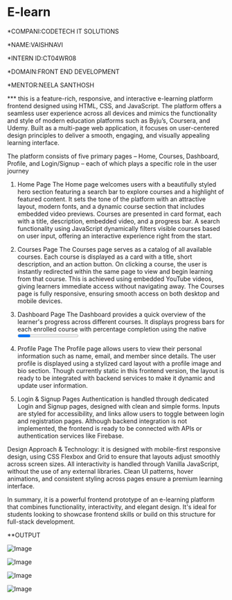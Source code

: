 # E-learn
*COMPANI:CODETECH IT SOLUTIONS

*NAME:VAISHNAVI

*INTERN ID:CT04WR08

*DOMAIN:FRONT END DEVELOPMENT

*MENTOR:NEELA SANTHOSH


*** this is a feature-rich, responsive, and interactive e-learning platform frontend designed using HTML, CSS, and JavaScript. The platform offers a seamless user experience across all devices and mimics the functionality and style of modern education platforms such as Byju’s, Coursera, and Udemy. Built as a multi-page web application, it focuses on user-centered design principles to deliver a smooth, engaging, and visually appealing learning interface.

The platform consists of five primary pages – Home, Courses, Dashboard, Profile, and Login/Signup – each of which plays a specific role in the user journey

1. Home Page
The Home page welcomes users with a beautifully styled hero section featuring a search bar to explore courses and a highlight of featured content. It sets the tone of the platform with an attractive layout, modern fonts, and a dynamic course section that includes embedded video previews. Courses are presented in card format, each with a title, description, embedded video, and a progress bar. A search functionality using JavaScript dynamically filters visible courses based on user input, offering an interactive experience right from the start.


2. Courses Page
The Courses page serves as a catalog of all available courses. Each course is displayed as a card with a title, short description, and an action button. On clicking a course, the user is instantly redirected within the same page to view and begin learning from that course. This is achieved using embedded YouTube videos, giving learners immediate access without navigating away. The Courses page is fully responsive, ensuring smooth access on both desktop and mobile devices.

 3. Dashboard Page
The Dashboard provides a quick overview of the learner's progress across different courses. It displays progress bars for each enrolled course with percentage completion using the native <progress> element. This visual representation helps learners stay motivated and track their achievements in real time. The dashboard is clean and minimal, focusing on usability and clarity.

 4. Profile Page
The Profile page allows users to view their personal information such as name, email, and member since details. The user profile is displayed using a stylized card layout with a profile image and bio section. Though currently static in this frontend version, the layout is ready to be integrated with backend services to make it dynamic and update user information.

 5. Login & Signup Pages
Authentication is handled through dedicated Login and Signup pages, designed with clean and simple forms. Inputs are styled for accessibility, and links allow users to toggle between login and registration pages. Although backend integration is not implemented, the frontend is ready to be connected with APIs or authentication services like Firebase.

 Design Approach & Technology:
it is designed with mobile-first responsive design, using CSS Flexbox and Grid to ensure that layouts adjust smoothly across screen sizes. All interactivity is handled through Vanilla JavaScript, without the use of any external libraries. Clean UI patterns, hover animations, and consistent styling across pages ensure a premium learning interface.

In summary, it is a powerful frontend prototype of an e-learning platform that combines functionality, interactivity, and elegant design. It's ideal for students looking to showcase frontend skills or build on this structure for full-stack development.

**OUTPUT

![Image](https://github.com/user-attachments/assets/5629fde0-14e9-41ea-b828-fd7f562b9a77)




![Image](https://github.com/user-attachments/assets/2915b190-86c3-4b31-b238-cf9111cd42fd)



![Image](https://github.com/user-attachments/assets/c232c99a-efed-4c94-9adf-8a2d69e1a95a)




![Image](https://github.com/user-attachments/assets/e5017a32-9997-4881-92d2-fac7035e1ce0)





